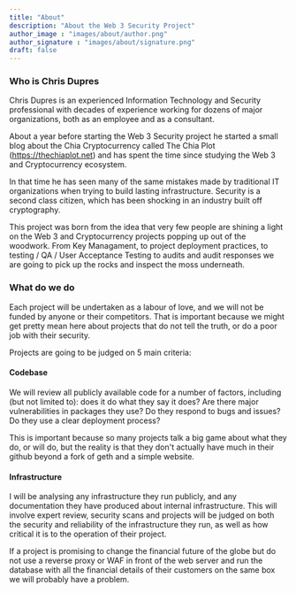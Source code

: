 ```yaml
---
title: "About"
description: "About the Web 3 Security Project"
author_image : "images/about/author.png"
author_signature : "images/about/signature.png"
draft: false
---
```

### Who is Chris Dupres

Chris Dupres is an experienced Information Technology and Security professional with decades of experience working for dozens of major organizations, both as an employee and as a consultant.

About a year before starting the Web 3 Security project he started a small blog about the Chia Cryptocurrency called The Chia Plot (https://thechiaplot.net) and has spent the time since studying the Web 3 and Cryptocurrency ecosystem.

In that time he has seen many of the same mistakes made by traditional IT organizations when trying to build lasting infrastructure. Security is a second class citizen, which has been shocking in an industry built off cryptography. 

This project was born from the idea that very few people are shining a light on the Web 3 and Cryptocurrency projects popping up out of the woodwork. From Key Managament, to project deployment practices, to testing / QA / User Acceptance Testing to audits and audit responses we are going to pick up the rocks and inspect the moss underneath.

### What do we do

Each project will be undertaken as a labour of love, and we will not be funded by anyone or their competitors. That is important because we might get pretty mean here about projects that do not tell the truth, or do a poor job with their security.

Projects are going to be judged on 5 main criteria:

#### Codebase

We will review all publicly available code for a number of factors, including (but not limited to): does it do what they say it does? Are there major vulnerabilities in packages they use? Do they respond to bugs and issues? Do they use a clear deployment process?

This is important because so many projects talk a big game about what they do, or will do, but the reality is that they don't actually have much in their github beyond a fork of geth and a simple website.

#### Infrastructure

I will be analysing any infrastructure they run publicly, and any documentation they have produced about internal infrastructure. This will involve expert review, security scans and projects will be judged on both the security and reliability of the infrastructure they run, as well as how critical it is to the operation of their project.

If a project is promising to change the financial future of the globe but do not use a reverse proxy or WAF in front of the web server and run the database with all the financial details of their customers on the same box we will probably have a problem.
